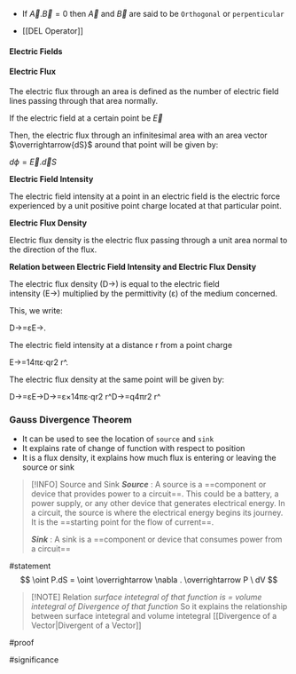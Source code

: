 

- If $\overrightarrow A . \overrightarrow B = 0$ then $\overrightarrow A$ and $\overrightarrow B$ are said to be `Orthogonal` or `perpenticular`

- [[DEL Operator]]

#### Electric Fields

#### Electric Flux
The electric flux through an area is defined as the number of electric field lines passing through that area normally.

If the electric field at a certain point be $\overrightarrow E$

Then, the electric flux through an infinitesimal area with an area vector $\overrightarrow{dS}$ around that point will be given by:

$d \phi = \overrightarrow E . \overrightarrow dS$

**Electric Field Intensity**

The electric field intensity at a point in an electric field is the electric force experienced by a unit positive point charge located at that particular point.

**Electric Flux Density**

Electric flux density is the electric flux passing through a unit area normal to the direction of the flux.

**Relation between Electric Field Intensity and Electric Flux Density**

The electric flux density (D→) is equal to the electric field intensity (E→) multiplied by the permittivity (ε) of the medium concerned.

This, we write:

D→=εE→.

The electric field intensity at a distance r from a point charge

E→=14πε⋅qr2 r^.

The electric flux density at the same point will be given by:

D→=εE→D→=ε×14πε⋅qr2 r^D→=q4πr2 r^

### Gauss Divergence Theorem
- It can be used to see the location of `source` and `sink`
- It explains rate of change of function with respect to position
- It is a flux density, it explains how much flux is entering or leaving the source or sink

> [!INFO] Source and Sink
> ***Source*** : A source is a ==component or device that provides power to a circuit==. This could be a battery, a power supply, or any other device that generates electrical energy. In a circuit, the source is where the electrical energy begins its journey. It is the ==starting point for the flow of current==.
>
> ***Sink*** : A sink is a ==component or device that consumes power from a circuit==
 
#statement
$$
\oint P.dS = \oint \overrightarrow \nabla . \overrightarrow P \ dV 
$$

> [!NOTE] Relation
> *surface intetegral of that function is = volume intetegral of Divergence of that function* 
> So it explains the relationship between surface intetegral and volume intetegral
[[Divergence of a Vector|Divergent of a Vector]]



#proof

#significance
